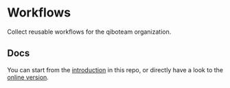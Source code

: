 # Workflows

Collect reusable workflows for the qiboteam organization.

## Docs

You can start from the [introduction](./docs/README.md) in this repo, or
directly have a look to the [online version](https://qiboteam.github.io/workflows/docs/).
